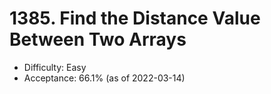 # 1385. Find the Distance Value Between Two Arrays
- Difficulty: Easy
- Acceptance: 66.1% (as of 2022-03-14)
